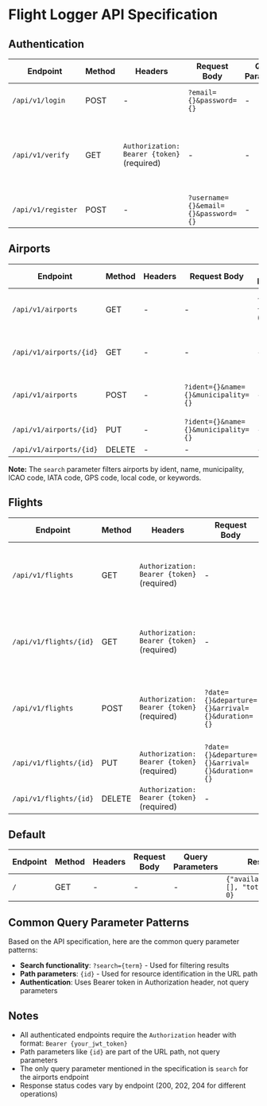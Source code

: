 # Flight Logger API Specification

## Authentication

| Endpoint | Method | Headers | Request Body | Query Parameters | Response |
|----------|--------|---------|--------------|------------------|----------|
| `/api/v1/login` | POST | - | `?email={}&password={}` | - | `{"token": "", "expiresAt": 0, "status": 1, "error": ""}` |
| `/api/v1/verify` | GET | `Authorization: Bearer {token}` (required) | - | - | `{"aud": "", "exp": 0, "iat": 0, "iss": "", "nbf": 0, "email": "", "jwt_debugger": "", "status": 1}` |
| `/api/v1/register` | POST | - | `?username={}&email={}&password={}` | - | `{"status": 1, "message": "", "error": ""}` |

## Airports

| Endpoint | Method | Headers | Request Body | Query Parameters | Response |
|----------|--------|---------|--------------|------------------|----------|
| `/api/v1/airports` | GET | - | - | `?search={term}` (optional) | `[{"id": 0, "ident": "", "name": "", "municipality": ""}]` |
| `/api/v1/airports/{id}` | GET | - | - | - | `{"id": 0, "ident": "", "name": "", "municipality": ""}` |
| `/api/v1/airports` | POST | - | `?ident={}&name={}&municipality={}` | - | `{"id": 0, "ident": "", "name": "", "municipality": ""}` |
| `/api/v1/airports/{id}` | PUT | - | `?ident={}&name={}&municipality={}` | - | `{"status": 202}` |
| `/api/v1/airports/{id}` | DELETE | - | - | - | `{"status": 204}` |

**Note:** The `search` parameter filters airports by ident, name, municipality, ICAO code, IATA code, GPS code, local code, or keywords.

## Flights

| Endpoint | Method | Headers | Request Body | Query Parameters | Response |
|----------|--------|---------|--------------|------------------|----------|
| `/api/v1/flights` | GET | `Authorization: Bearer {token}` (required) | - | - | `[{"id": 0, "date": "", "departure": "", "arrival": "", "duration": 0}]` |
| `/api/v1/flights/{id}` | GET | `Authorization: Bearer {token}` (required) | - | - | `{"id": 0, "date": "", "departure": "", "arrival": "", "duration": 0}` |
| `/api/v1/flights` | POST | `Authorization: Bearer {token}` (required) | `?date={}&departure={}&arrival={}&duration={}` | - | `{"id": 0, "date": "", "departure": "", "arrival": "", "duration": 0}` |
| `/api/v1/flights/{id}` | PUT | `Authorization: Bearer {token}` (required) | `?date={}&departure={}&arrival={}&duration={}` | - | `{"status": 200}` |
| `/api/v1/flights/{id}` | DELETE | `Authorization: Bearer {token}` (required) | - | - | `{"status": 200}` |

## Default

| Endpoint | Method | Headers | Request Body | Query Parameters | Response |
|----------|--------|---------|--------------|------------------|----------|
| `/` | GET | - | - | - | `{"available_routes": [], "total_routes": 0}` |

## Common Query Parameter Patterns

Based on the API specification, here are the common query parameter patterns:

- **Search functionality**: `?search={term}` - Used for filtering results
- **Path parameters**: `{id}` - Used for resource identification in the URL path
- **Authentication**: Uses Bearer token in Authorization header, not query parameters

## Notes

- All authenticated endpoints require the `Authorization` header with format: `Bearer {your_jwt_token}`
- Path parameters like `{id}` are part of the URL path, not query parameters
- The only query parameter mentioned in the specification is `search` for the airports endpoint
- Response status codes vary by endpoint (200, 202, 204 for different operations)